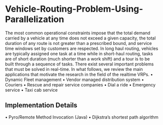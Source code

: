 # Vehicle-Routing-Problem-Using-Parallelization
The most common operational constraints impose that the total demand
carried by a vehicle at any time does not exceed a given capacity, the total
duration of any route is not greater than a prescribed bound, and service
time windows set by customers are respected. In long haul routing,
vehicles are typically assigned one task at a time while in short-haul
routing, tasks are of short duration (much shorter than a work shift) and a
tour is to be built through a sequence of tasks. There exist several
important problems that must be solved in real-time. In what follows, we
review the main applications that motivate the research in the field of the
realtime VRPs.
• Dynamic Fleet management
• Vendor managed distribution system • Couriers
• Rescue and repair service companies
• Dial a ride
• Emergency service
• Taxi cab service 

## Implementation Details
• Pyro/Remote Method Invocation (Java)
• Dijkstra’s shortest path algorithm 
